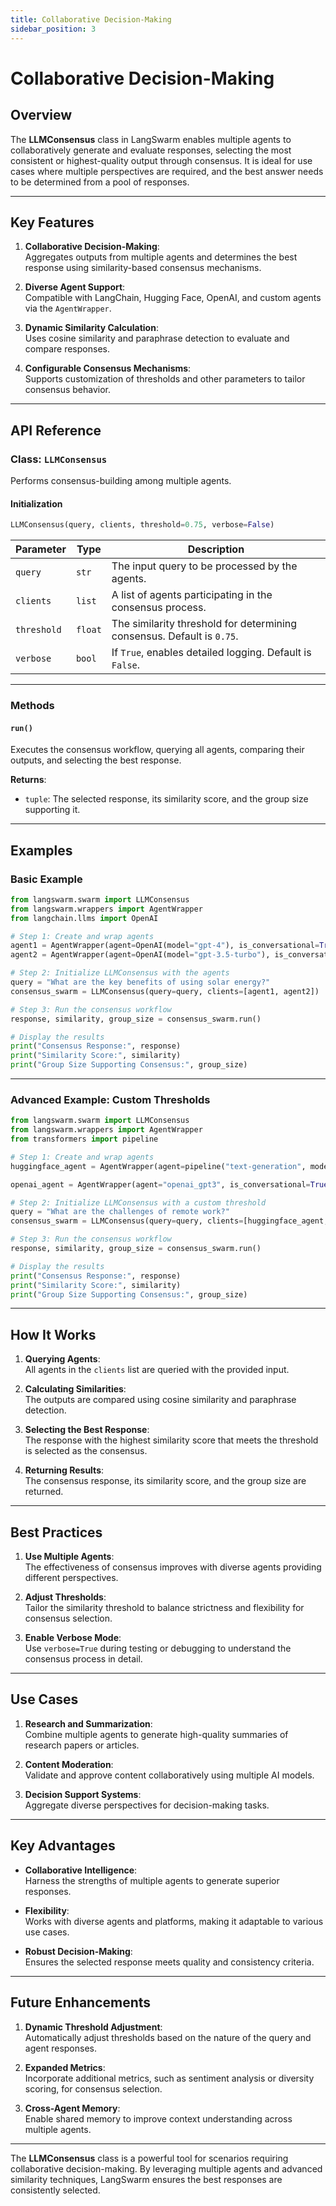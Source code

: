 ```yaml
---
title: Collaborative Decision-Making
sidebar_position: 3
---
```


# Collaborative Decision-Making

## **Overview**

The **LLMConsensus** class in LangSwarm enables multiple agents to collaboratively generate and evaluate responses, selecting the most consistent or highest-quality output through consensus. It is ideal for use cases where multiple perspectives are required, and the best answer needs to be determined from a pool of responses.

---

## **Key Features**

1. **Collaborative Decision-Making**:  
   Aggregates outputs from multiple agents and determines the best response using similarity-based consensus mechanisms.

2. **Diverse Agent Support**:  
   Compatible with LangChain, Hugging Face, OpenAI, and custom agents via the `AgentWrapper`.

3. **Dynamic Similarity Calculation**:  
   Uses cosine similarity and paraphrase detection to evaluate and compare responses.

4. **Configurable Consensus Mechanisms**:  
   Supports customization of thresholds and other parameters to tailor consensus behavior.

---

## **API Reference**

### **Class: `LLMConsensus`**

Performs consensus-building among multiple agents.

#### **Initialization**

```python
LLMConsensus(query, clients, threshold=0.75, verbose=False)
```

| Parameter      | Type        | Description                                                                 |
|----------------|-------------|-----------------------------------------------------------------------------|
| `query`        | `str`       | The input query to be processed by the agents.                              |
| `clients`      | `list`      | A list of agents participating in the consensus process.                    |
| `threshold`    | `float`     | The similarity threshold for determining consensus. Default is `0.75`.      |
| `verbose`      | `bool`      | If `True`, enables detailed logging. Default is `False`.                    |

---

### **Methods**

#### **`run()`**

Executes the consensus workflow, querying all agents, comparing their outputs, and selecting the best response.

**Returns**:  
- `tuple`: The selected response, its similarity score, and the group size supporting it.

---

## **Examples**

### **Basic Example**

```python
from langswarm.swarm import LLMConsensus
from langswarm.wrappers import AgentWrapper
from langchain.llms import OpenAI

# Step 1: Create and wrap agents
agent1 = AgentWrapper(agent=OpenAI(model="gpt-4"), is_conversational=True)
agent2 = AgentWrapper(agent=OpenAI(model="gpt-3.5-turbo"), is_conversational=True)

# Step 2: Initialize LLMConsensus with the agents
query = "What are the key benefits of using solar energy?"
consensus_swarm = LLMConsensus(query=query, clients=[agent1, agent2])

# Step 3: Run the consensus workflow
response, similarity, group_size = consensus_swarm.run()

# Display the results
print("Consensus Response:", response)
print("Similarity Score:", similarity)
print("Group Size Supporting Consensus:", group_size)
```

---

### **Advanced Example: Custom Thresholds**

```python
from langswarm.swarm import LLMConsensus
from langswarm.wrappers import AgentWrapper
from transformers import pipeline

# Step 1: Create and wrap agents
huggingface_agent = AgentWrapper(agent=pipeline("text-generation", model="gpt2"), is_conversational=False)

openai_agent = AgentWrapper(agent="openai_gpt3", is_conversational=True)  # Assuming an OpenAI agent wrapper

# Step 2: Initialize LLMConsensus with a custom threshold
query = "What are the challenges of remote work?"
consensus_swarm = LLMConsensus(query=query, clients=[huggingface_agent, openai_agent], threshold=0.8, verbose=True)

# Step 3: Run the consensus workflow
response, similarity, group_size = consensus_swarm.run()

# Display the results
print("Consensus Response:", response)
print("Similarity Score:", similarity)
print("Group Size Supporting Consensus:", group_size)
```

---

## **How It Works**

1. **Querying Agents**:  
   All agents in the `clients` list are queried with the provided input.

2. **Calculating Similarities**:  
   The outputs are compared using cosine similarity and paraphrase detection.

3. **Selecting the Best Response**:  
   The response with the highest similarity score that meets the threshold is selected as the consensus.

4. **Returning Results**:  
   The consensus response, its similarity score, and the group size are returned.

---

## **Best Practices**

1. **Use Multiple Agents**:  
   The effectiveness of consensus improves with diverse agents providing different perspectives.

2. **Adjust Thresholds**:  
   Tailor the similarity threshold to balance strictness and flexibility for consensus selection.

3. **Enable Verbose Mode**:  
   Use `verbose=True` during testing or debugging to understand the consensus process in detail.

---

## **Use Cases**

1. **Research and Summarization**:  
   Combine multiple agents to generate high-quality summaries of research papers or articles.

2. **Content Moderation**:  
   Validate and approve content collaboratively using multiple AI models.

3. **Decision Support Systems**:  
   Aggregate diverse perspectives for decision-making tasks.

---

## **Key Advantages**

- **Collaborative Intelligence**:  
  Harness the strengths of multiple agents to generate superior responses.

- **Flexibility**:  
  Works with diverse agents and platforms, making it adaptable to various use cases.

- **Robust Decision-Making**:  
  Ensures the selected response meets quality and consistency criteria.

---

## **Future Enhancements**

1. **Dynamic Threshold Adjustment**:  
   Automatically adjust thresholds based on the nature of the query and agent responses.

2. **Expanded Metrics**:  
   Incorporate additional metrics, such as sentiment analysis or diversity scoring, for consensus selection.

3. **Cross-Agent Memory**:  
   Enable shared memory to improve context understanding across multiple agents.

---

The **LLMConsensus** class is a powerful tool for scenarios requiring collaborative decision-making. By leveraging multiple agents and advanced similarity techniques, LangSwarm ensures the best responses are consistently selected.
